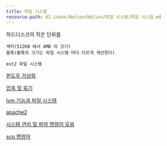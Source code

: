 ```yaml
---
title: 파일 시스템
resource-path: 02.inbox/Notion/Notion/파일 시스템/파일 시스템.md
---
```

하드디스크의 작은 단위를

  

```
섹터(512KB 에서 4MB 의 크기)
블록(블록의 크기는 파일 시스템 마다 다르게 계산한다)
```

```
ext2 파일 시스템
```

[윈도우 가상화](윈도우%20가상화.md)

[압축 및 묶기](압축%20및%20묶기.md)

[lvm 기능과 파일 시스템](lvm%20기능과%20파일%20시스템.md)

[apache2](apache2.md)

[시스템 관리 및 파악 명령어 모음](시스템%20관리%20및%20파악%20명령어%20모음.md)

[scp 명령어](scp%20명령어.md)